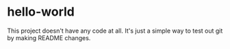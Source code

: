 # hello-world
This project doesn't have any code at all. It's just a simple way to test out git by making README changes.
